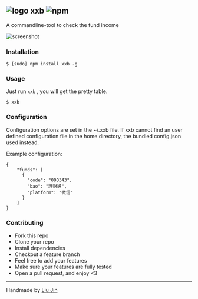 ## ![logo](http://ww3.sinaimg.cn/large/6273fe87gw1edvsb904slj201901bq2p.jpg) xxb ![npm](https://badge.fury.io/js/xxb.png)

A commandline-tool to check the fund income

![screenshot](http://ww2.sinaimg.cn/large/6273fe87gw1edvsjzz9q5j20k20ecgqd.jpg)

### Installation
````
$ [sudo] npm install xxb -g
````

### Usage
Just run `xxb` , you will get the pretty table.
````
$ xxb
````

### Configuration

Configuration options are set in the ~/.xxb file. If xxb cannot find an user defined configuration file in the home directory, the bundled config.json used instead.

Example configuration:
````
{
    "funds": [
      {
        "code": "000343",
        "bao": "理财通",
        "platform": "微信"
      }
    ]
}
````

### Contributing
- Fork this repo
- Clone your repo
- Install dependencies
- Checkout a feature branch
- Feel free to add your features
- Make sure your features are fully tested
- Open a pull request, and enjoy <3

---
Handmade by [Liu Jin](https://github.com/coolzilj)

